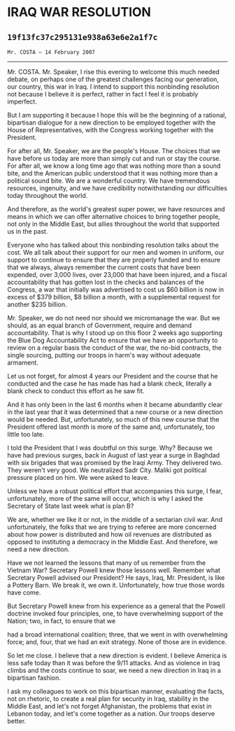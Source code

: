 # IRAQ WAR RESOLUTION
## `19f13fc37c295131e938a63e6e2a1f7c`
`Mr. COSTA — 14 February 2007`

---


Mr. COSTA. Mr. Speaker, I rise this evening to welcome this much 
needed debate, on perhaps one of the greatest challenges facing our 
generation, our country, this war in Iraq. I intend to support this 
nonbinding resolution not because I believe it is perfect, rather in 
fact I feel it is probably imperfect.

But I am supporting it because I hope this will be the beginning of a 
rational, bipartisan dialogue for a new direction to be employed 
together with the House of Representatives, with the Congress working 
together with the President.

For after all, Mr. Speaker, we are the people's House. The choices 
that we have before us today are more than simply cut and run or stay 
the course. For after all, we know a long time ago that was nothing 
more than a sound bite, and the American public understood that it was 
nothing more than a political sound bite. We are a wonderful country. 
We have tremendous resources, ingenuity, and we have credibility 
notwithstanding our difficulties today throughout the world.

And therefore, as the world's greatest super power, we have resources 
and means in which we can offer alternative choices to bring together 
people, not only in the Middle East, but allies throughout the world 
that supported us in the past.

Everyone who has talked about this nonbinding resolution talks about 
the cost. We all talk about their support for our men and women in 
uniform, our support to continue to ensure that they are properly 
funded and to ensure that we always, always remember the current costs 
that have been expended, over 3,000 lives, over 23,000 that have been 
injured, and a fiscal accountability that has gotten lost in the checks 
and balances of the Congress, a war that initially was advertised to 
cost us $60 billion is now in excess of $379 billion, $8 billion a 
month, with a supplemental request for another $235 billion.

Mr. Speaker, we do not need nor should we micromanage the war. But we 
should, as an equal branch of Government, require and demand 
accountability. That is why I stood up on this floor 2 weeks ago 
supporting the Blue Dog Accountability Act to ensure that we have an 
opportunity to review on a regular basis the conduct of the war, the 
no-bid contracts, the single sourcing, putting our troops in harm's way 
without adequate armament.

Let us not forget, for almost 4 years our President and the course 
that he conducted and the case he has made has had a blank check, 
literally a blank check to conduct this effort as he saw fit.



And it has only been in the last 6 months when it became abundantly 
clear in the last year that it was determined that a new course or a 
new direction would be needed. But, unfortunately, so much of this new 
course that the President offered last month is more of the same and, 
unfortunately, too little too late.

I told the President that I was doubtful on this surge. Why? Because 
we have had previous surges, back in August of last year a surge in 
Baghdad with six brigades that was promised by the Iraqi Army. They 
delivered two. They weren't very good. We neutralized Sadr City. Maliki 
got political pressure placed on him. We were asked to leave.

Unless we have a robust political effort that accompanies this surge, 
I fear, unfortunately, more of the same will occur, which is why I 
asked the Secretary of State last week what is plan B?

We are, whether we like it or not, in the middle of a sectarian civil 
war. And unfortunately, the folks that we are trying to referee are 
more concerned about how power is distributed and how oil revenues are 
distributed as opposed to instituting a democracy in the Middle East. 
And therefore, we need a new direction.

Have we not learned the lessons that many of us remember from the 
Vietnam War? Secretary Powell knew those lessons well. Remember what 
Secretary Powell advised our President? He says, Iraq, Mr. President, 
is like a Pottery Barn. We break it, we own it. Unfortunately, how true 
those words have come.

But Secretary Powell knew from his experience as a general that the 
Powell doctrine invoked four principles, one, to have overwhelming 
support of the Nation; two, in fact, to ensure that we


had a broad international coalition; three, that we went in with 
overwhelming force; and, four, that we had an exit strategy. None of 
those are in evidence.

So let me close. I believe that a new direction is evident. I believe 
America is less safe today than it was before the 9/11 attacks. And as 
violence in Iraq climbs and the costs continue to soar, we need a new 
direction in Iraq in a bipartisan fashion.

I ask my colleagues to work on this bipartisan manner, evaluating the 
facts, not on rhetoric, to create a real plan for security in Iraq, 
stability in the Middle East, and let's not forget Afghanistan, the 
problems that exist in Lebanon today, and let's come together as a 
nation. Our troops deserve better.